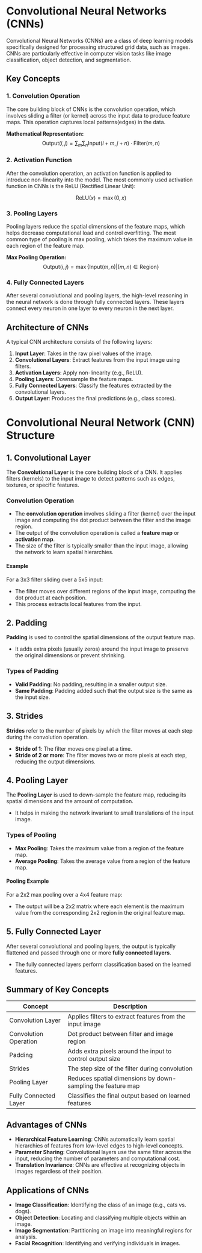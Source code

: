 # Convolutional Neural Networks (CNNs)

Convolutional Neural Networks (CNNs) are a class of deep learning models specifically designed for processing structured grid data, such as images. CNNs are particularly effective in computer vision tasks like image classification, object detection, and segmentation.

## Key Concepts

### 1. Convolution Operation

The core building block of CNNs is the convolution operation, which involves sliding a filter (or kernel) across the input data to produce feature maps. This operation captures local patterns(edges) in the data.

**Mathematical Representation:**
$$
\text{Output}(i,j) = \sum_m \sum_n \text{Input}(i+m, j+n) \cdot \text{Filter}(m,n)
$$

### 2. Activation Function

After the convolution operation, an activation function is applied to introduce non-linearity into the model. The most commonly used activation function in CNNs is the ReLU (Rectified Linear Unit):

$$
\text{ReLU}(x) = \max(0, x)
$$

### 3. Pooling Layers

Pooling layers reduce the spatial dimensions of the feature maps, which helps decrease computational load and control overfitting. The most common type of pooling is max pooling, which takes the maximum value in each region of the feature map.

**Max Pooling Operation:**
$$
\text{Output}(i,j) = \max \{\text{Input}(m,n) | (m,n) \in \text{Region}\}
$$

### 4. Fully Connected Layers

After several convolutional and pooling layers, the high-level reasoning in the neural network is done through fully connected layers. These layers connect every neuron in one layer to every neuron in the next layer.

## Architecture of CNNs

A typical CNN architecture consists of the following layers:

1. **Input Layer**: Takes in the raw pixel values of the image.
2. **Convolutional Layers**: Extract features from the input image using filters.
3. **Activation Layers**: Apply non-linearity (e.g., ReLU).
4. **Pooling Layers**: Downsample the feature maps.
5. **Fully Connected Layers**: Classify the features extracted by the convolutional layers.
6. **Output Layer**: Produces the final predictions (e.g., class scores).

# Convolutional Neural Network (CNN) Structure

## 1. Convolutional Layer

The **Convolutional Layer** is the core building block of a CNN. It applies filters (kernels) to the input image to detect patterns such as edges, textures, or specific features.

### Convolution Operation
- The **convolution operation** involves sliding a filter (kernel) over the input image and computing the dot product between the filter and the image region.
- The output of the convolution operation is called a **feature map** or **activation map**.
- The size of the filter is typically smaller than the input image, allowing the network to learn spatial hierarchies.

#### Example
For a 3x3 filter sliding over a 5x5 input:
- The filter moves over different regions of the input image, computing the dot product at each position.
- This process extracts local features from the input.

## 2. Padding

**Padding** is used to control the spatial dimensions of the output feature map.
- It adds extra pixels (usually zeros) around the input image to preserve the original dimensions or prevent shrinking.

### Types of Padding
- **Valid Padding**: No padding, resulting in a smaller output size.
- **Same Padding**: Padding added such that the output size is the same as the input size.

## 3. Strides

**Strides** refer to the number of pixels by which the filter moves at each step during the convolution operation.
- **Stride of 1**: The filter moves one pixel at a time.
- **Stride of 2 or more**: The filter moves two or more pixels at each step, reducing the output dimensions.

## 4. Pooling Layer

The **Pooling Layer** is used to down-sample the feature map, reducing its spatial dimensions and the amount of computation.
- It helps in making the network invariant to small translations of the input image.

### Types of Pooling
- **Max Pooling**: Takes the maximum value from a region of the feature map.
- **Average Pooling**: Takes the average value from a region of the feature map.

#### Pooling Example
For a 2x2 max pooling over a 4x4 feature map:
- The output will be a 2x2 matrix where each element is the maximum value from the corresponding 2x2 region in the original feature map.

## 5. Fully Connected Layer

After several convolutional and pooling layers, the output is typically flattened and passed through one or more **fully connected layers**.
- The fully connected layers perform classification based on the learned features.

## Summary of Key Concepts

| Concept             | Description                                                  |
|---------------------|--------------------------------------------------------------|
| Convolution Layer   | Applies filters to extract features from the input image     |
| Convolution Operation | Dot product between filter and image region                 |
| Padding             | Adds extra pixels around the input to control output size    |
| Strides             | The step size of the filter during convolution               |
| Pooling Layer       | Reduces spatial dimensions by down-sampling the feature map  |
| Fully Connected Layer | Classifies the final output based on learned features       |


## Advantages of CNNs

- **Hierarchical Feature Learning**: CNNs automatically learn spatial hierarchies of features from low-level edges to high-level concepts.
- **Parameter Sharing**: Convolutional layers use the same filter across the input, reducing the number of parameters and computational cost.
- **Translation Invariance**: CNNs are effective at recognizing objects in images regardless of their position.

## Applications of CNNs

- **Image Classification**: Identifying the class of an image (e.g., cats vs. dogs).
- **Object Detection**: Locating and classifying multiple objects within an image.
- **Image Segmentation**: Partitioning an image into meaningful regions for analysis.
- **Facial Recognition**: Identifying and verifying individuals in images. 
